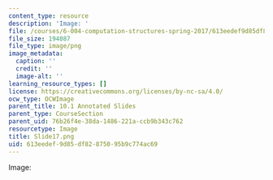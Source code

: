 ```yaml
---
content_type: resource
description: 'Image: '
file: /courses/6-004-computation-structures-spring-2017/613eedef9d85df82875095b9c774ac69_Slide17.png
file_size: 194087
file_type: image/png
image_metadata:
  caption: ''
  credit: ''
  image-alt: ''
learning_resource_types: []
license: https://creativecommons.org/licenses/by-nc-sa/4.0/
ocw_type: OCWImage
parent_title: 10.1 Annotated Slides
parent_type: CourseSection
parent_uid: 76b26f4e-38da-1486-221a-ccb9b343c762
resourcetype: Image
title: Slide17.png
uid: 613eedef-9d85-df82-8750-95b9c774ac69
---
```

Image: 